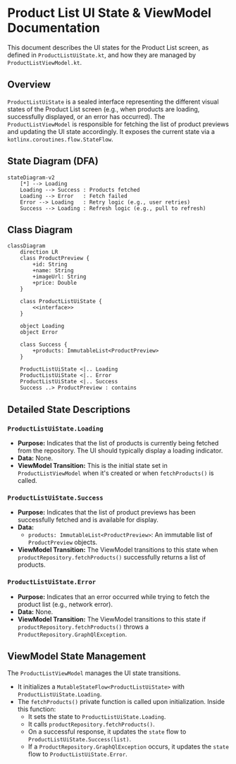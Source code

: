# Product List UI State & ViewModel Documentation

This document describes the UI states for the Product List screen, as defined in `ProductListUiState.kt`, and how they are managed by `ProductListViewModel.kt`.

## Overview

`ProductListUiState` is a sealed interface representing the different visual states of the Product List screen (e.g., when products are loading, successfully displayed, or an error has occurred). The `ProductListViewModel` is responsible for fetching the list of product previews and updating the UI state accordingly. It exposes the current state via a `kotlinx.coroutines.flow.StateFlow`.

## State Diagram (DFA)
```mermaid
stateDiagram-v2
    [*] --> Loading
    Loading --> Success : Products fetched
    Loading --> Error   : Fetch failed
    Error --> Loading   : Retry logic (e.g., user retries)
    Success --> Loading : Refresh logic (e.g., pull to refresh)
```

## Class Diagram
```mermaid
classDiagram
    direction LR
    class ProductPreview {
        +id: String
        +name: String
        +imageUrl: String
        +price: Double
    }

    class ProductListUiState {
        <<interface>>
    }

    object Loading
    object Error

    class Success {
        +products: ImmutableList<ProductPreview>
    }

    ProductListUiState <|.. Loading
    ProductListUiState <|.. Error
    ProductListUiState <|.. Success
    Success ..> ProductPreview : contains
```

## Detailed State Descriptions

### `ProductListUiState.Loading`
*   **Purpose:** Indicates that the list of products is currently being fetched from the repository. The UI should typically display a loading indicator.
*   **Data:** None.
*   **ViewModel Transition:** This is the initial state set in `ProductListViewModel` when it's created or when `fetchProducts()` is called.

### `ProductListUiState.Success`
*   **Purpose:** Indicates that the list of product previews has been successfully fetched and is available for display.
*   **Data:**
    *   `products: ImmutableList<ProductPreview>`: An immutable list of `ProductPreview` objects.
*   **ViewModel Transition:** The ViewModel transitions to this state when `productRepository.fetchProducts()` successfully returns a list of products.

### `ProductListUiState.Error`
*   **Purpose:** Indicates that an error occurred while trying to fetch the product list (e.g., network error).
*   **Data:** None.
*   **ViewModel Transition:** The ViewModel transitions to this state if `productRepository.fetchProducts()` throws a `ProductRepository.GraphQlException`.

## ViewModel State Management

The `ProductListViewModel` manages the UI state transitions.
*   It initializes a `MutableStateFlow<ProductListUiState>` with `ProductListUiState.Loading`.
*   The `fetchProducts()` private function is called upon initialization. Inside this function:
    *   It sets the state to `ProductListUiState.Loading`.
    *   It calls `productRepository.fetchProducts()`.
    *   On a successful response, it updates the `state` flow to `ProductListUiState.Success(list)`.
    *   If a `ProductRepository.GraphQlException` occurs, it updates the `state` flow to `ProductListUiState.Error`.
```